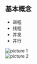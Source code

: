 基本概念
-

- 进程
- 线程
- 并发
- 并行


![picture 1](https://i.loli.net/2021/10/14/ZMvx1m2AI4SVU5r.png)  
![picture 2](https://i.loli.net/2021/10/14/4w8zdMNrZQacfUW.png)  
